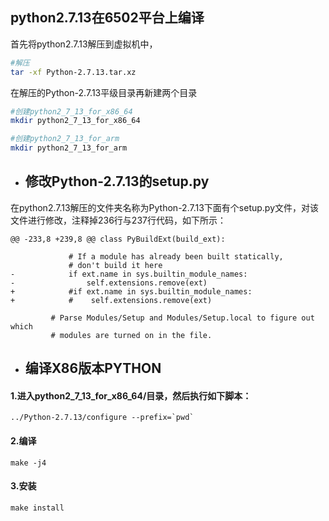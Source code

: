 ## python2.7.13在6502平台上编译

首先将python2.7.13解压到虚拟机中，

```bash
#解压
tar -xf Python-2.7.13.tar.xz
```

在解压的Python-2.7.13平级目录再新建两个目录

```bash
#创建python2_7_13_for_x86_64
mkdir python2_7_13_for_x86_64
```

```bash
#创建python2_7_13_for_arm
mkdir python2_7_13_for_arm
```

* ## 修改Python-2.7.13的setup.py

在python2.7.13解压的文件夹名称为Python-2.7.13下面有个setup.py文件，对该文件进行修改，注释掉236行与237行代码，如下所示：

```
@@ -233,8 +239,8 @@ class PyBuildExt(build_ext):

             # If a module has already been built statically,
             # don't build it here
-            if ext.name in sys.builtin_module_names:
-                self.extensions.remove(ext)
+            #if ext.name in sys.builtin_module_names:
+            #    self.extensions.remove(ext)

         # Parse Modules/Setup and Modules/Setup.local to figure out which
         # modules are turned on in the file.
```

* ## 编译X86版本PYTHON

#### 1.进入python2\_7\_13\_for\_x86\_64/目录，然后执行如下脚本：

    ../Python-2.7.13/configure --prefix=`pwd`

#### 2.编译

```
make -j4
```

#### 3.安装

```
make install
```



